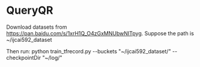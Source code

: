 # QueryQR

Download datasets from https://pan.baidu.com/s/1xrH1Q_O4zGxMNUbwNITpyg. Suppose the path is ~/ijcai592_dataset

Then run: 
python train_tfrecord.py --buckets "~/ijcai592_dataset/" --checkpointDir "~/log/"
